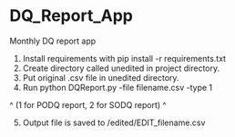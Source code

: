 # DQ_Report_App
Monthly DQ report app
1) Install requirements with pip install -r requirements.txt
2) Create directory called unedited in project directory.
3) Put original .csv file in unedited directory.
4) Run python DQReport.py -file filename.csv -type 1

^ (1 for PODQ report, 2 for SODQ report) ^

5) Output file is saved to /edited/EDIT_filename.csv
